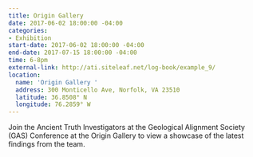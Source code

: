 ```yaml
---
title: Origin Gallery
date: 2017-06-02 18:00:00 -04:00
categories:
- Exhibition
start-date: 2017-06-02 18:00:00 -04:00
end-date: 2017-07-15 18:00:00 -04:00
time: 6-8pm
external-link: http://ati.siteleaf.net/log-book/example_9/
location:
  name: 'Origin Gallery '
  address: 300 Monticello Ave, Norfolk, VA 23510
  latitude: 36.8508° N
  longitude: 76.2859° W
---
```


Join the Ancient Truth Investigators at the Geological Alignment Society (GAS) Conference at the Origin Gallery to view a showcase of the latest findings from the team. 